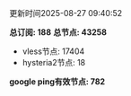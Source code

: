 更新时间2025-08-27 09:40:52

**总订阅: 188**
**总节点: 43258**
- vless节点: 17404
- hysteria2节点: 18

**google ping有效节点: 782**
